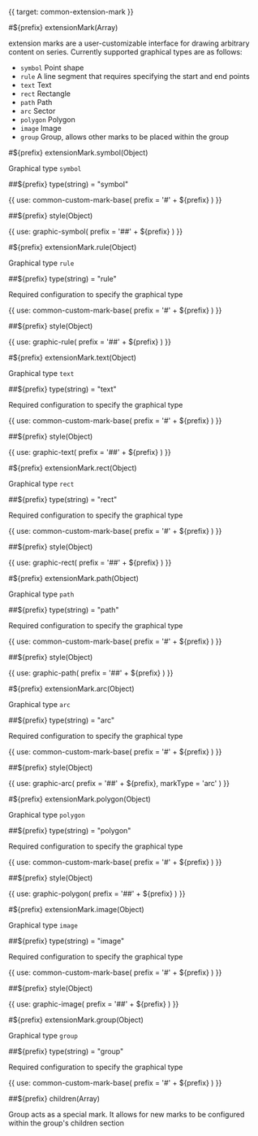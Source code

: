 {{ target: common-extension-mark }}

<!-- IExtensionMarkSpec -->

#${prefix} extensionMark(Array)

extension marks are a user-customizable interface for drawing arbitrary content on series. Currently supported graphical types are as follows:

- `symbol` Point shape
- `rule` A line segment that requires specifying the start and end points
- `text` Text
- `rect` Rectangle
- `path` Path
- `arc` Sector
- `polygon` Polygon
- `image` Image
- `group` Group, allows other marks to be placed within the group

#${prefix} extensionMark.symbol(Object)

Graphical type `symbol`

##${prefix} type(string) = "symbol"

{{ use: common-custom-mark-base(
  prefix = '#' + ${prefix}
) }}

##${prefix} style(Object)

{{ use: graphic-symbol(
  prefix = '##' + ${prefix}
) }}

#${prefix} extensionMark.rule(Object)

Graphical type `rule`

##${prefix} type(string) = "rule"

Required configuration to specify the graphical type

{{ use: common-custom-mark-base(
  prefix = '#' + ${prefix}
) }}

##${prefix} style(Object)

{{ use: graphic-rule(
 prefix = '##' + ${prefix}
) }}

#${prefix} extensionMark.text(Object)

Graphical type `text`

##${prefix} type(string) = "text"

Required configuration to specify the graphical type

{{ use: common-custom-mark-base(
  prefix = '#' + ${prefix}
) }}

##${prefix} style(Object)

{{ use: graphic-text(
  prefix = '##' + ${prefix}
) }}

#${prefix} extensionMark.rect(Object)

Graphical type `rect`

##${prefix} type(string) = "rect"

Required configuration to specify the graphical type

{{ use: common-custom-mark-base(
  prefix = '#' + ${prefix}
) }}

##${prefix} style(Object)

{{ use: graphic-rect(
  prefix = '##' + ${prefix}
) }}

#${prefix} extensionMark.path(Object)

Graphical type `path`

##${prefix} type(string) = "path"

Required configuration to specify the graphical type

{{ use: common-custom-mark-base(
  prefix = '#' + ${prefix}
) }}

##${prefix} style(Object)

{{ use: graphic-path(
  prefix = '##' + ${prefix}
) }}

#${prefix} extensionMark.arc(Object)

Graphical type `arc`

##${prefix} type(string) = "arc"

Required configuration to specify the graphical type

{{ use: common-custom-mark-base(
  prefix = '#' + ${prefix}
) }}

##${prefix} style(Object)

{{ use: graphic-arc(
  prefix = '##' + ${prefix},
  markType = 'arc'
) }}

#${prefix} extensionMark.polygon(Object)

Graphical type `polygon`

##${prefix} type(string) = "polygon"

Required configuration to specify the graphical type

{{ use: common-custom-mark-base(
  prefix = '#' + ${prefix}
) }}

##${prefix} style(Object)

{{ use: graphic-polygon(
  prefix = '##' + ${prefix}
) }}

#${prefix} extensionMark.image(Object)

Graphical type `image`

##${prefix} type(string) = "image"

Required configuration to specify the graphical type

{{ use: common-custom-mark-base(
  prefix = '#' + ${prefix}
) }}

##${prefix} style(Object)

{{ use: graphic-image(
  prefix = '##' + ${prefix}
) }}

#${prefix} extensionMark.group(Object)

Graphical type `group`

##${prefix} type(string) = "group"

Required configuration to specify the graphical type

{{ use: common-custom-mark-base(
  prefix = '#' + ${prefix}
) }}

##${prefix} children(Array)

Group acts as a special mark. It allows for new marks to be configured within the group's children section
